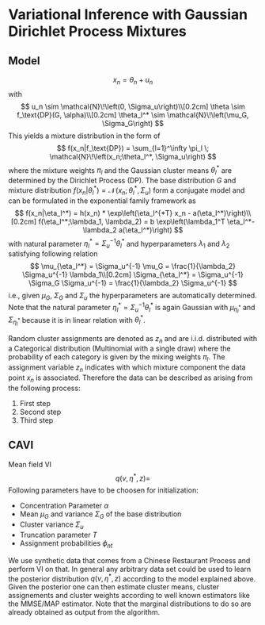 # Variational Inference with Gaussian Dirichlet Process Mixtures

## Model
$$x_n = \theta_n + u_n$$
with
$$
u_n \sim \mathcal{N}\!\left(0, \Sigma_u\right)\\[0.2cm]
\theta \sim f_\text{DP}(G, \alpha)\\[0.2cm]
\theta_l^* \sim \mathcal{N}\!\left(\mu_G, \Sigma_G\right)
$$
This yields a mixture distribution in the form of
$$
f(x_n|f_\text{DP}) = \sum_{l=1}^\infty \pi_l \; \mathcal{N}\!\left(x_n;\theta_l^*, \Sigma_u\right)
$$
where the mixture weights $\pi_l$ and the Gaussian cluster means $\theta_l^*$ are determined by the Dirichlet Process (DP).
The base distribution $G$ and mixture distribution $f(x_n|\theta_l^*) = \mathcal{N}\!\left(x_n;\theta_l^*, \Sigma_u\right)$ form a conjugate model and can be formulated in the exponential family framework as
$$
f(x_n|\eta_l^*) = h(x_n) * \exp\left(\eta_l^{*T} x_n - a(\eta_l^*)\right)\\[0.2cm]
f(\eta_l^*;\lambda_1, \lambda_2) = b \exp\left(\lambda_1^T \eta_l^*- \lambda_2 a(\eta_l^*)\right)
$$
with natural parameter $\eta_l^* = \Sigma_u^{-1} \theta_l^*$  and hyperparameters $\lambda_1$ and $\lambda_2$ satisfying following relation
$$
\mu_{\eta_l^*} = \Sigma_u^{-1} \mu_G = \frac{1}{\lambda_2} \Sigma_u^{-1} \lambda_1\\[0.2cm]
\Sigma_{\eta_l^*} = \Sigma_u^{-1} \Sigma_G \Sigma_u^{-1} = \frac{1}{\lambda_2} \Sigma_u^{-1}
$$
i.e., given $\mu_G$, $\Sigma_G$ and $\Sigma_u$ the hyperparameters are automatically determined. Note that the natural parameter $\eta_l^* = \Sigma_u^{-1} \theta_l^*$ is again Gaussian with $\mu_{\eta_l^*}$ and $\Sigma_{\eta_l^*}$ because it is in linear relation with $\theta_l^*$.

Random cluster assignments are denoted as $z_n$ and are  i.i.d. distributed with a Categorical distribution (Multinomial with a single draw) where the probability of each category is given by the mixing weights $\pi_l$. The assignment variable $z_n$ indicates with which mixture component the data point $x_n$ is associated. Therefore the data can be described as arising from the following process:
1. First step
2. Second step
3. Third step

## CAVI
Mean field VI
$$
q(v,\eta^*,z) = 
$$
Following parameters have to be choosen for initialization:
- Concentration Parameter $\alpha$
- Mean $\mu_G$ and variance $\Sigma_G$ of the base distribution
- Cluster variance $\Sigma_u$
- Truncation parameter $T$
- Assignment probabilities $\phi_{nt}$

We use synthetic data that comes from a Chinese Restaurant Process and perform VI on that. In general any arbitrary data set could be used to learn the posterior distribution $q(v,\eta^*,z)$ according to the model explained above. Given the posterior one can then estimate cluster means, cluster assignements and cluster weights according to well known estimators like the MMSE/MAP estimator. Note that the marginal distributions to do so are already obtained as output from the algorithm.

